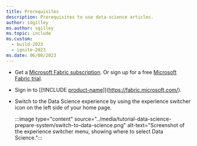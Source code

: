 ```yaml
---
title: Prerequisites
description: Prerequisites to use data-science articles.
author: sdgilley
ms.author: sgilley
ms.topic: include
ms.custom:
  - build-2023
  - ignite-2023
ms.date: 06/08/2023
---
```


* Get a [Microsoft Fabric subscription](../../enterprise/licenses.md). Or sign up for a free [Microsoft Fabric trial](../../get-started/fabric-trial.md).

* Sign in to [[!INCLUDE [product-name](../../includes/product-name.md)]](https://fabric.microsoft.com/).

* Switch to the Data Science experience by using the experience switcher icon on the left side of your home page.

   :::image type="content" source="../media/tutorial-data-science-prepare-system/switch-to-data-science.png" alt-text="Screenshot of the experience switcher menu, showing where to select Data Science.":::
